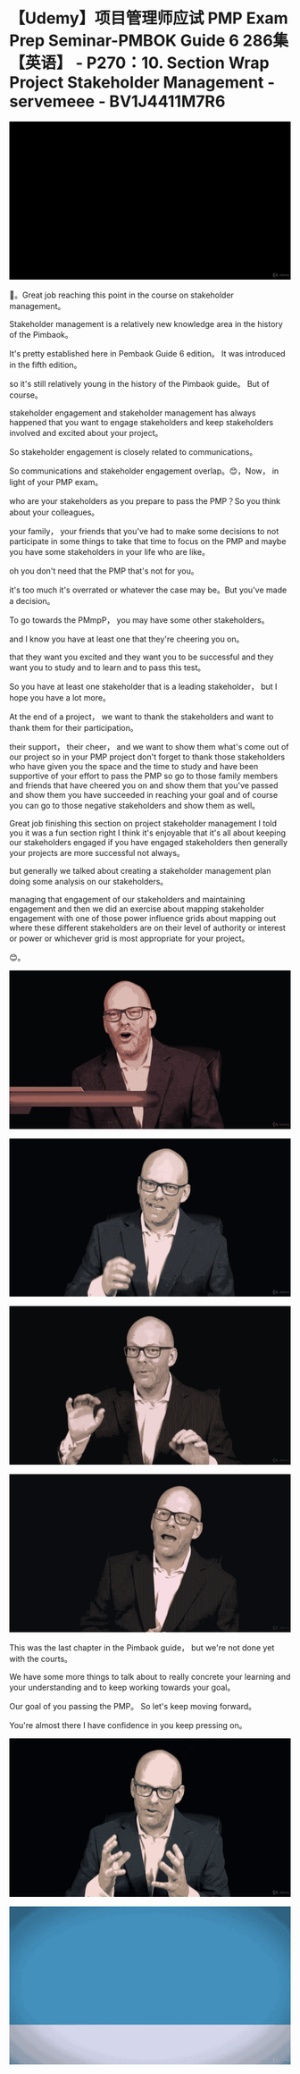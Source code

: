 # 【Udemy】项目管理师应试 PMP Exam Prep Seminar-PMBOK Guide 6  286集【英语】 - P270：10. Section Wrap Project Stakeholder Management - servemeee - BV1J4411M7R6

![](img/2bb59c166b1d5edd797d2e7931d170aa_0.png)

🎼。Great job reaching this point in the course on stakeholder management。

Stakeholder management is a relatively new knowledge area in the history of the Pimbaok。

 It's pretty established here in Pembaok Guide 6 edition。 It was introduced in the fifth edition。

 so it's still relatively young in the history of the Pimbaok guide。 But of course。

 stakeholder engagement and stakeholder management has always happened that you want to engage stakeholders and keep stakeholders involved and excited about your project。

 So stakeholder engagement is closely related to communications。

 So communications and stakeholder engagement overlap。😊，Now， in light of your PMP exam。

 who are your stakeholders as you prepare to pass the PMP？So you think about your colleagues。

 your family， your friends that you've had to make some decisions to not participate in some things to take that time to focus on the PMP and maybe you have some stakeholders in your life who are like。

 oh you don't need that the PMP that's not for you。

 it's too much it's overrated or whatever the case may be。But you've made a decision。

To go towards the PMmpP， you may have some other stakeholders。

 and I know you have at least one that they're cheering you on。

 that they want you excited and they want you to be successful and they want you to study and to learn and to pass this test。

 So you have at least one stakeholder that is a leading stakeholder， but I hope you have a lot more。

At the end of a project， we want to thank the stakeholders and want to thank them for their participation。

 their support， their cheer， and we want to show them what's come out of our project so in your PMP project don't forget to thank those stakeholders who have given you the space and the time to study and have been supportive of your effort to pass the PMP so go to those family members and friends that have cheered you on and show them that you've passed and show them you have succeeded in reaching your goal and of course you can go to those negative stakeholders and show them as well。

Great job finishing this section on project stakeholder management I told you it was a fun section right I think it's enjoyable that it's all about keeping our stakeholders engaged if you have engaged stakeholders then generally your projects are more successful not always。

 but generally we talked about creating a stakeholder management plan doing some analysis on our stakeholders。

 managing that engagement of our stakeholders and maintaining engagement and then we did an exercise about mapping stakeholder engagement with one of those power influence grids about mapping out where these different stakeholders are on their level of authority or interest or power or whichever grid is most appropriate for your project。

😊。

![](img/2bb59c166b1d5edd797d2e7931d170aa_2.png)

![](img/2bb59c166b1d5edd797d2e7931d170aa_3.png)

![](img/2bb59c166b1d5edd797d2e7931d170aa_4.png)

![](img/2bb59c166b1d5edd797d2e7931d170aa_5.png)

This was the last chapter in the Pimbaok guide， but we're not done yet with the courts。

 We have some more things to talk about to really concrete your learning and your understanding and to keep working towards your goal。

 Our goal of you passing the PMP。 So let's keep moving forward。

 You're almost there I have confidence in you keep pressing on。



![](img/2bb59c166b1d5edd797d2e7931d170aa_7.png)

![](img/2bb59c166b1d5edd797d2e7931d170aa_8.png)